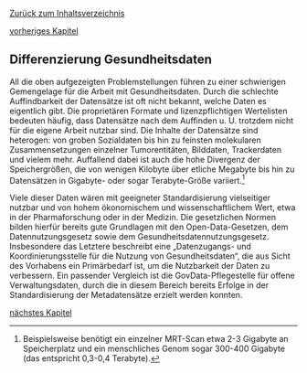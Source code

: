 [Zurück zum Inhaltsverzeichnis](https://healthdcat-ap-de.github.io/healthdcat-ap.de/report_stage_1.html)

[vorheriges Kapitel](https://healthdcat-ap-de.github.io/healthdcat-ap.de/report_stage_1/2_Ausrichtung_des_Datenmodells_an_den_Anforderungen_der_Forschung/2.1_Problemfeld_der_Forschung.html)
## Differenzierung Gesundheitsdaten
All die oben aufgezeigten Problemstellungen führen zu einer schwierigen Gemengelage für die Arbeit mit Gesundheitsdaten. Durch die schlechte Auffindbarkeit der Datensätze ist oft nicht bekannt, welche Daten es eigentlich gibt. Die proprietären Formate und lizenzpflichtigen Wertelisten bedeuten häufig, dass Datensätze nach dem Auffinden u. U. trotzdem nicht für die eigene Arbeit nutzbar sind. Die Inhalte der Datensätze sind heterogen: von groben Sozialdaten bis hin zu feinsten molekularen Zusammensetzungen einzelner Tumorentitäten, Bilddaten, Trackerdaten und vielem mehr. Auffallend dabei ist auch die hohe Divergenz der Speichergrößen, die von wenigen Kilobyte über etliche Megabyte bis hin zu Datensätzen in Gigabyte- oder sogar Terabyte-Größe variiert.[^28]

Viele dieser Daten wären mit geeigneter Standardisierung vielseitiger nutzbar und von hohem ökonomischem und wissenschaftlichem Wert, etwa in der Pharmaforschung oder in der Medizin. Die gesetzlichen Normen bilden hierfür bereits gute Grundlagen mit den Open-Data-Gesetzen, dem Datennutzungsgesetz sowie dem Gesundheitsdatennutzungsgesetz. Insbesondere das Letztere beschreibt eine „Datenzugangs- und Koordinierungsstelle für die Nutzung von Gesundheitsdaten“, die aus Sicht des Vorhabens ein Primärbedarf ist, um die Nutzbarkeit der Daten zu verbessern. Ein passender Vergleich ist die GovData-Pflegestelle für offene Verwaltungsdaten, durch die in diesem Bereich bereits Erfolge in der Standardisierung der Metadatensätze erzielt werden konnten.

[nächstes Kapitel](https://healthdcat-ap-de.github.io/healthdcat-ap.de/report_stage_1/2_Ausrichtung_des_Datenmodells_an_den_Anforderungen_der_Forschung/2.2_Bedarfsbeschreibung.html)

[^28]: Beispielsweise benötigt ein einzelner MRT-Scan etwa 2-3 Gigabyte an Speicherplatz und ein menschliches Genom sogar 300-400 Gigabyte (das entspricht 0,3-0,4 Terabyte). 
